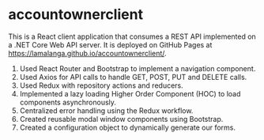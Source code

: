 # accountownerclient

This is a React client application that consumes a REST API implemented on a .NET Core Web API server. It is deployed on GitHub Pages at https://lamalanga.github.io/accountownerclient/.

1. Used React Router and Bootstrap to implement a navigation component.
2. Used Axios for API calls to handle GET, POST, PUT and DELETE calls.
3. Used Redux with repository actions and reducers.
4. Implemented a lazy loading Higher Order Component (HOC) to load components asynchronously.
5. Centralized error handling using the Redux workflow.
6. Created reusable modal window components using Bootstrap.
7. Created a configuration object to dynamically generate our forms.
